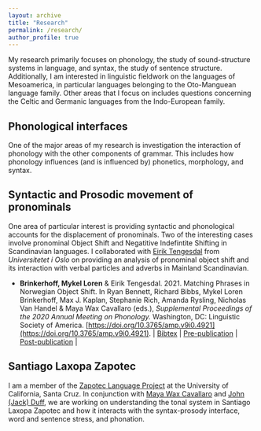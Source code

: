 ```yaml
---
layout: archive
title: "Research"
permalink: /research/
author_profile: true
---
```


<!-- {% if author.googlescholar %}
  You can also find my articles on <u><a href="{{author.googlescholar}}">my Google Scholar profile</a>.</u>
{% endif %}

{% include base_path %}

{% for post in site.publications reversed %}
  {% include archive-single.html %}
{% endfor %} -->

My research primarily focuses on phonology, the study of sound-structure systems in language, and syntax, the study of sentence structure. Additionally, I am interested in linguistic fieldwork on the languages of Mesoamerica, in particular languages belonging to the Oto-Manguean language family. Other areas that I focus on includes questions concerning the Celtic and Germanic languages from the Indo-European family.

## Phonological interfaces

One of the major areas of my research is investigation the interaction of phonology with the other components of grammar. This includes how phonology influences (and is influenced by) phonetics, morphology, and syntax.

## Syntactic and Prosodic movement of pronominals

One area of particular interest is providing syntactic and phonological accounts for the displacement of pronominals. Two of the interesting cases involve pronominal Object Shift and Negatitive Indefintite Shifting in Scandinavian languages. I collaborated with [Eirik Tengesdal](https://www.hf.uio.no/iln/english/people/aca/scandinavian-languages/temporary/eirikten/) from _Universitetet i Oslo_ on providing an analysis of pronominal object shift and its interaction with verbal particles and adverbs in Mainland Scandinavian.

- **Brinkerhoff, Mykel Loren** & Eirik Tengesdal. 2021. Matching Phrases in Norwegian Object Shift. In Ryan Bennett, Richard Bibbs, Mykel Loren Brinkerhoff, Max J. Kaplan, Stephanie Rich, Amanda Rysling, Nicholas Van Handel & Maya Wax Cavallaro (eds.), _Supplemental Proceedings of the 2020 Annual Meeting on Phonology._ Washington, DC: Linguistic Society of America. [https://doi.org/10.3765/amp.v9i0.4921](https://doi.org/10.3765/amp.v9i0.4921). \| [Bibtex](/bibliographies/brinkerhoffMATCHINGPhrasesNorwegian2021.bib) \| [Pre-publication](../files/BrinkerhoffTengesdalAMP2020_preprint.pdf) \| [Post-publication](/files/brinkerhoffMATCHINGPhrasesNorwegian2021.pdf) \|

## Santiago Laxopa Zapotec

I am a member of the [Zapotec Language Project](http://zapotec.ucsc.edu/) at the University of California, Santa Cruz. In conjunction with [Maya Wax Cavallaro](https://waxcavallaro.sites.ucsc.edu/) and [John (Jack) Duff](https://people.ucsc.edu/~jduff/), we are working on understanding the tonal system in Santiago Laxopa Zapotec and how it interacts with the syntax-prosody interface, word and sentence stress, and phonation.
